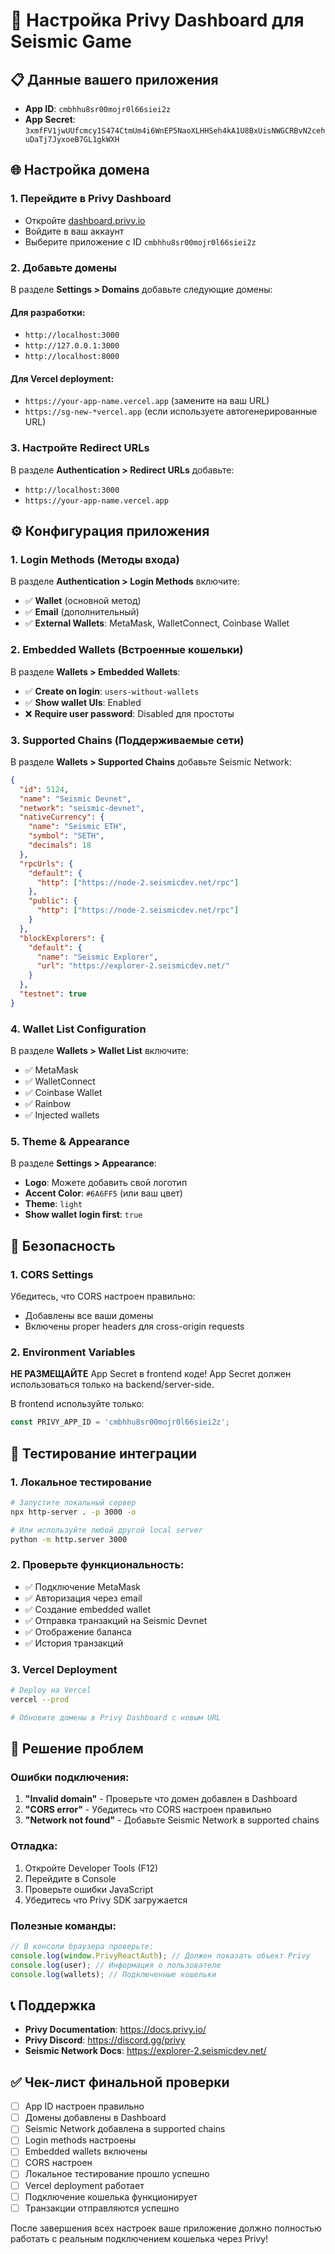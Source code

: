 # 🔧 Настройка Privy Dashboard для Seismic Game

## 📋 Данные вашего приложения

- **App ID**: `cmbhhu8sr00mojr0l66siei2z`
- **App Secret**: `3xmfFV1jwUUfcmcy1S474CtmUm4i6WnEP5NaoXLHHSeh4kA1U8BxUisNWGCRBvN2cehuDaTj7JyxoeB7GL1gkWXH`

## 🌐 Настройка домена

### 1. Перейдите в Privy Dashboard
- Откройте [dashboard.privy.io](https://dashboard.privy.io)
- Войдите в ваш аккаунт
- Выберите приложение с ID `cmbhhu8sr00mojr0l66siei2z`

### 2. Добавьте домены
В разделе **Settings > Domains** добавьте следующие домены:

#### Для разработки:
- `http://localhost:3000`
- `http://127.0.0.1:3000`
- `http://localhost:8000`

#### Для Vercel deployment:
- `https://your-app-name.vercel.app` (замените на ваш URL)
- `https://sg-new-*vercel.app` (если используете автогенерированные URL)

### 3. Настройте Redirect URLs
В разделе **Authentication > Redirect URLs** добавьте:
- `http://localhost:3000`
- `https://your-app-name.vercel.app`

## ⚙️ Конфигурация приложения

### 1. Login Methods (Методы входа)
В разделе **Authentication > Login Methods** включите:
- ✅ **Wallet** (основной метод)
- ✅ **Email** (дополнительный)
- ✅ **External Wallets**: MetaMask, WalletConnect, Coinbase Wallet

### 2. Embedded Wallets (Встроенные кошельки)
В разделе **Wallets > Embedded Wallets**:
- ✅ **Create on login**: `users-without-wallets`
- ✅ **Show wallet UIs**: Enabled
- ❌ **Require user password**: Disabled для простоты

### 3. Supported Chains (Поддерживаемые сети)
В разделе **Wallets > Supported Chains** добавьте Seismic Network:

```json
{
  "id": 5124,
  "name": "Seismic Devnet",
  "network": "seismic-devnet",
  "nativeCurrency": {
    "name": "Seismic ETH",
    "symbol": "SETH",
    "decimals": 18
  },
  "rpcUrls": {
    "default": {
      "http": ["https://node-2.seismicdev.net/rpc"]
    },
    "public": {
      "http": ["https://node-2.seismicdev.net/rpc"]
    }
  },
  "blockExplorers": {
    "default": {
      "name": "Seismic Explorer",
      "url": "https://explorer-2.seismicdev.net/"
    }
  },
  "testnet": true
}
```

### 4. Wallet List Configuration
В разделе **Wallets > Wallet List** включите:
- ✅ MetaMask
- ✅ WalletConnect
- ✅ Coinbase Wallet
- ✅ Rainbow
- ✅ Injected wallets

### 5. Theme & Appearance
В разделе **Settings > Appearance**:
- **Logo**: Можете добавить свой логотип
- **Accent Color**: `#6A6FF5` (или ваш цвет)
- **Theme**: `light`
- **Show wallet login first**: `true`

## 🔐 Безопасность

### 1. CORS Settings
Убедитесь, что CORS настроен правильно:
- Добавлены все ваши домены
- Включены proper headers для cross-origin requests

### 2. Environment Variables
**НЕ РАЗМЕЩАЙТЕ** App Secret в frontend коде!
App Secret должен использоваться только на backend/server-side.

В frontend используйте только:
```javascript
const PRIVY_APP_ID = 'cmbhhu8sr00mojr0l66siei2z';
```

## 🧪 Тестирование интеграции

### 1. Локальное тестирование
```bash
# Запустите локальный сервер
npx http-server . -p 3000 -o

# Или используйте любой другой local server
python -m http.server 3000
```

### 2. Проверьте функциональность:
- ✅ Подключение MetaMask
- ✅ Авторизация через email
- ✅ Создание embedded wallet
- ✅ Отправка транзакций на Seismic Devnet
- ✅ Отображение баланса
- ✅ История транзакций

### 3. Vercel Deployment
```bash
# Deploy на Vercel
vercel --prod

# Обновите домены в Privy Dashboard с новым URL
```

## 🐛 Решение проблем

### Ошибки подключения:
1. **"Invalid domain"** - Проверьте что домен добавлен в Dashboard
2. **"CORS error"** - Убедитесь что CORS настроен правильно
3. **"Network not found"** - Добавьте Seismic Network в supported chains

### Отладка:
1. Откройте Developer Tools (F12)
2. Перейдите в Console
3. Проверьте ошибки JavaScript
4. Убедитесь что Privy SDK загружается

### Полезные команды:
```javascript
// В консоли браузера проверьте:
console.log(window.PrivyReactAuth); // Должен показать объект Privy
console.log(user); // Информация о пользователе
console.log(wallets); // Подключенные кошельки
```

## 📞 Поддержка

- **Privy Documentation**: https://docs.privy.io/
- **Privy Discord**: https://discord.gg/privy
- **Seismic Network Docs**: https://explorer-2.seismicdev.net/

## ✅ Чек-лист финальной проверки

- [ ] App ID настроен правильно
- [ ] Домены добавлены в Dashboard
- [ ] Seismic Network добавлена в supported chains  
- [ ] Login methods настроены
- [ ] Embedded wallets включены
- [ ] CORS настроен
- [ ] Локальное тестирование прошло успешно
- [ ] Vercel deployment работает
- [ ] Подключение кошелька функционирует
- [ ] Транзакции отправляются успешно

После завершения всех настроек ваше приложение должно полностью работать с реальным подключением кошелька через Privy! 